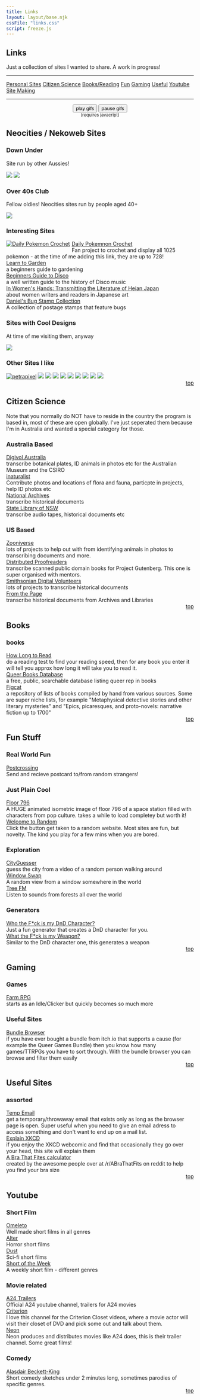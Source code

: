 ```yaml
---
title: Links
layout: layout/base.njk
cssFile: "links.css"
script: freeze.js
---
```


<h2>Links</h2>
<p>Just a collection of sites I wanted to share. A work in progress!</p> 

<hr class="dashed">
<div class="linkmenu" id="top">
    <a href="#neosites">Personal Sites</a> 
    <a href="#citsci">Citizen Science</a> 
    <a href="#books">Books/Reading</a> 
    <a href="#fun">Fun</a>  
    <a href="#gaming">Gaming</a>  
    <a href="#useful">Useful</a>  
    <a href="#youtube">Youtube</a>
    <a href="neocities.html">Site Making</a>  
 </div>
 <hr class="dashed">


  <div class="freeze"> <!-- gifs start paused -->
      <div style="text-align: center;">
        <button onclick="resumegifs()">play gifs</button> 
        <button onclick="freezegifs()">pause gifs</button>
        <div class="clear"></div>
        <small>(requires javacript)</small>
      </div>

<!-- template 
 
<div class="textbox">
<h2 id=" "> </h2>

<h3> </h3>

<div><a href=" "> </a></div>
 <div class="description"> </div> 

</div>
 -->


 <!-- ========== Neocities Sites ========== -->

  <!-- templates: 
<a href=""><img src="images/neosites"></a>

 <div><a href=""> </a></div>
 <div class="description"> </div> 
 -->

<div class="textbox">
<h2 id="neosites">Neocities / Nekoweb Sites</h2>

<h3><upsidedown>Down Under</upsidedown></h3>
<p>Site run by other Aussies!</p>
<div><a href="https://readingproject.neocities.org/"><img src="images/neosites/ReadingProjectButton2.png" ></a> <a href="https://debtdeath.neocities.org/"><img src="images/neosites/debtdeath-2-button.png"></a></div>


 <h3>Over 40s Club</a></h3>
<p>Fellow oldies! Neocities sites run by people aged 40+</p> 
 
<a href="https://aywren.com/"><img src="images/neosites/aywrenbutton.png"></a>

 



<h3>Interesting Sites</a></h3>

<!--template
 <div><a href=""> </a></div>
 <div class="description"> </div> 
-->

 <div>
 <div style="float: left; padding-right: 5px; padding-bottom: 5px;"> <a href="https://dailypokemoncrochet.neocities.org/"><img src="images/neosites/dailypkm.png" title="Daily Pokemon Crochet" alt="Daily Pokemon Crochet"></a></div>
</div>
<div> 
 <a href="https://dailypokemoncrochet.neocities.org/">Daily Pokemnon Crochet</a></div>
 <div class="description">Fan project to crochet and display all 1025 pokemon - at the time of me adding this link, they are up to 728! </div> 


 <div><a href="https://dreambubble.neocities.org/garden">Learn to Garden</a></div>
 <div class="description">a beginners guide to gardening</div> 

 <div><a href="https://anemptyblissbeyondthisworld.neocities.org/music/disco">Beginners Guide to Disco</a></div>
 <div class="description">a well written guide to the history of Disco music</div> 

 <div><a href="https://onnade.neocities.org/">In Women's Hands: Transmitting the Literature of Heian Japan</a></div>
<div class="description">about women writers and readers in Japanese art</div> 


 <div><a href="https://bugstamp.net/">Daniel's Bug Stamp Collection</a></div>
 <div class="description">A collection of postage stamps that feature bugs</div> 


 <h3>Sites with Cool Designs</h3>
 <p>At time of me visiting them, anyway</p>
<div><a href="https://ellesho.me/page/"><img src="images/neosites/elles8831.png"></a></div>
 <div class="description"> </div> 



 <h3>Other Sites I like</h3>
 <!-- template: 
<a href=""><img src="images/neosites"></a>
 -->
 <div style="display: inline-block;">
<div><a href="https://petrapixel.neocities.org/"><img src="images/neosites/petrapixel.png" alt="petrapixel"></a> <a href="https://scumsuck.com/"><img src="images/neosites/scumsuck88x31.png"></a> <a href="https://metmoxie.com/"><img src="images/neosites/metmoxie.png"></a> <a href="https://notprincehamlet.neocities.org/"><img src="images/neosites/nph.png"></a> <a href="https://myrrh.neocities.org/"> <img src="images/neosites/myrrh button 2.png"></a> <a href="https://nerdymug.com/"><img src="images/neosites/nerdymugbutton.png"></a> <a href="https://leyworthy.neocities.org/"><img src="images/neosites/juki.png"></a> <a href="https://its-priestess.neocities.org/"><img src="images/neosites/convent_button.png"></a> <a href="https://steponleaf.neocities.org/"><img src="images/neosites/steponleaf.png"></a> <a href="https://thegardenofmadeline.neocities.org/"><img src="images/neosites/gardenofmadeline_sitebutton.png"></a> 


</div>
 </div>
<div align="right"><a href="#top">top <i class="arrow up"></i></a></div>
</div>


    
     
    




 <!-- ========== CITIZEN SCIENCE ========== -->
 <!-- template
<div><a href=""> </a></div>
 <div class="description"> </div> 
-->

<div class="textbox">

<h2 id="citsci">Citizen Science</h2>
 <p>Note that you normally do NOT have to reside in the country the program is based in, most of these are open globally. I've just seperated them because I'm in Australia and wanted a special category for those. </p>
<h3>Australia Based</h3>
<div><a href="https://volunteer.ala.org.au/">Digivol Australia</a></div> 
<div class="description">transcribe botanical plates, ID animals in photos etc for the Australian Museum and the CSIRO</div>
<div><a href="https://inaturalist.ala.org.au/">inaturalist</a></div>
<div class="description">Contribute photos and locations of flora and fauna, particpte in projects, help ID photos etc</div>
<div><a href="https://transcribe.naa.gov.au/">National Archives</a></div>
<div class="description">transcribe historical documents</div>
<div><a href="https://www.sl.nsw.gov.au/research-and-collections/research-and-engagement/digital-volunteering">State Library of NSW</a></div>
<div class="description">transcribe audio tapes, historical documents etc</div>


 <h3>US Based</a></h3>
<div><a href="https://www.zooniverse.org">Zooniverse</a></div>
<div class="description">lots of projects to help out with from identifying animals in photos to transcribing documents and more.</div>
<div><a href="https://www.pgdp.net/c/">Distributed Proofreaders</a></div>
<div class="description">transcribe scanned public domain books for Project Gutenberg. This one is super organised with mentors.</div>
<div><a href="https://transcription.si.edu">Smithsonian Digital Volunteers</a></div>
<div class="description">lots of projects to transcribe historical documents</div>
<div><a href="https://fromthepage.com/findaproject">From the Page</a></div>
<div class="description">transcribe historical documents from Archives and Libraries</div> 

<div align="right"><a href="#top">top <i class="arrow up"></i></a></div>
</div>


<!--============BOOKS==========-->

<div class="textbox">
<h2 id="books">Books</h2>

<h3>books</a></h3>

<div><a href="https://howlongtoread.com/">How Long to Read</a></div>
 <div class="description">do a reading test to find your reading speed, then for any book you enter it will tell you approx how long it will take you to read it.</div>

 <div><a href="https://qbdatabase.wpcomstaging.com/">Queer Books Database</a></div>
 <div class="description">a free, public, searchable database listing queer rep in books</div> 

 <div><a href="https://figcat.com/">Figcat</a></div>
 <div class="description">a repository of lists of books compiled by hand from various sources. Some are super niche lists, for example "Metaphysical detective stories and other literary mysteries" and "Epics, picaresques, and proto-novels: narrative fiction up to 1700"</div> 




 <div align="right"><a href="#top">top <i class="arrow up"></i></a></div>
</div>
 
<!-- ========== FUN ========== -->
 

<!-- template
<div><a href=""> </a></div>
 <div class="description"> </div> 
-->

<div class="textbox">
<h2 id="fun">Fun Stuff</h2>

 <h3>Real World Fun</a></h3>

<div><a href="https://www.postcrossing.com/">Postcrossing</a></div>
 <div class="description">Send and recieve postcard to/from random strangers!</div> 


 <h3>Just Plain Cool</a></h3>
<div><a href="https://floor796.com/">Floor 796</a></div>
 <div class="description">A HUGE animated isometric image of floor 796 of a space station filled with characters from pop culture. takes a while to load completey but worth it! </div> 

<div><a href="https://radnom.neocities.org/">Welcome to Random</a></div>
 <div class="description">Click the button get taken to a random website. Most sites are fun, but novelty. The kind you play for a few mins when you are bored. </div> 






<!--<h3>Pretty</a></h3>
<div><a href="https://paveldogreat.github.io/WebGL-Fluid-Simulation/">WebGL Fluid Simulator</a></div>
 <div class="description">Its just So. Damn. Pretty.</div>--> 

<h3>Exploration</a></h3>

<div><a href="https://virtualvacation.us/guess">CityGuesser</a></div>
 <div class="description">guess the city from a video of a random person walking around</div> 

<div><a href="https://www.window-swap.com/">Window Swap</a></div>
 <div class="description">A random view from a window somewhere in the world</div> 

<div><a href="https://www.tree.fm/">Tree FM</a></div>
 <div class="description">Listen to sounds from forests all over the world</div> 

<h3>Generators</h3>
<div><a href="https://www.whothefuckismydndcharacter.com/">Who the F*ck is my DnD Character?</a></div>
 <div class="description">Just a fun generator that creates a DnD character for you. </div> 

<div><a href="https://scottyboy76567.github.io/WeaponGenerator/">What the F*ck is my Weapon?</a></div>
<div class="description">Similar to the DnD character one, this generates a weapon</div> 


<div align="right"><a href="#top">top <i class="arrow up"></i></a></div>
</div>

<!-- ========== GAMING ========== -->

<!-- template
<div><a href=""> </a></div>
 <div class="description"> </div> 
-->


<div class="textbox">

<h2 id="gaming">Gaming</h2>
<h3>Games</h3>

<div><a href="https://farmrpg.com/">Farm RPG</a></div>
 <div class="description">starts as an Idle/Clicker but quickly becomes so much more</div>


<h3>Useful Sites</a></h3>
<div><a href="https://randombundlegame.com/">Bundle Browser</a></div>
 <div class="description">if you have ever bought a bundle from itch.io that supports a cause (for example the Queer Games Bundle) then you know how many games/TTRPGs you have to sort through. With the bundle browser you can browse and filter them easily</div> 

 <div align="right"><a href="#top">top <i class="arrow up"></i></a></div>
</div>

<!-- ========== USEFUL ========== -->

<!-- template
<div><a href=""> </a></div>
 <div class="description"> </div> 
-->

<div class="textbox">

<h2 id="useful">Useful Sites</h2>

<h3>assorted</h3>

 
<div><a href="https://temp-mail.org/en/">Temp Email</a></div>
 <div class="description">get a temporary/throwaway email that exists only as long as the browser page is open. Super useful when you need to give an email adress to access something and don't want to end up on a mail list.</div> 

 
<div><a href="https://www.explainxkcd.com/wiki/index.php?title=Main_Page">Explain XKCD</a></div>
 <div class="description">if you enjoy the XKCD webcomic and find that occasionally they go over your head, this site will explain them</div> 

 
<div><a href="https://www.abrathatfits.org/calculator.php">A Bra That Fites calculator</a></div>
 <div class="description">created by the awesome people over at /r/ABraThatFits on reddit to help you find your bra size</div> 



 <div align="right"><a href="#top">top <i class="arrow up"></i></a></div>
</div>

<!-- ========== YOUTUBE ========== -->

<!-- template
<div><a href=""> </a></div>
 <div class="description"> </div> 
-->

<div class="textbox">

<h2 id="youtube">Youtube</h2>

<h3>Short Film</h3>
<div><a href="https://www.youtube.com/@Omeleto/videos">Omeleto</a></div>
 <div class="description">Well made short films in all genres</div> 

<div><a href="https://www.youtube.com/@WatchALTER">Alter</a></div>
 <div class="description">Horror short films</div> 

 <div><a href="https://www.youtube.com/@watchdust">Dust</a></div>
 <div class="description">Sci-fi short films</div> 

 <div><a href="https://www.youtube.com/@shortoftheweek">Short of the Week</a></div>
 <div class="description">A weekly short film - different genres</div> 

<h3>Movie related</h3>
<div><a href="https://www.youtube.com/@A24/videos">A24 Trailers</a></div>
 <div class="description">Official A24 youtube channel, trailers for A24 movies</div>

 <div><a href="https://www.youtube.com/@criterioncollection/videos">Criterion</a></div>
 <div class="description">I love this channel for the Criterion Closet videos, where a movie actor will visit their closet of DVD and pick some out and talk about them.</div> 

<div><a href="https://www.youtube.com/@neonrated/videos">Neon</a></div>
 <div class="description">Neon produces and distributes movies like A24 does, this is their trailer channel. Some great films!</div> 

<h3>Comedy</h3>
<div><a href="https://www.youtube.com/@ABeckettKing/videos">Alasdair Beckett-King</a></div>
 <div class="description">Short comedy sketches under 2 minutes long, sometimes parodies of specific genres.</div> 

 <div><a href=""> </a></div>
 <div class="description"> </div> 






 <div align="right"><a href="#top">top <i class="arrow up"></i></a></div>
</div>

</div><!-- end freeze-->


 <!-- end of section -->
</section>